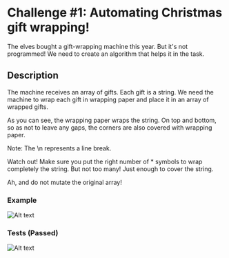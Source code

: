 
# Challenge #1: Automating Christmas gift wrapping!


The elves bought a gift-wrapping machine this year. But it's not programmed! We need to create an algorithm that helps it in the task.




## Description

The machine receives an array of gifts. Each gift is a string. We need the machine to wrap each gift in wrapping paper and place it in an array of wrapped gifts.

As you can see, the wrapping paper wraps the string. On top and bottom, so as not to leave any gaps, the corners are also covered with wrapping paper.

Note: The \n represents a line break.

Watch out! Make sure you put the right number of * symbols to wrap completely the string. But not too many! Just enough to cover the string.

Ah, and do not mutate the original array!

### Example

![Alt text](https://i.imgur.com/OXbha8Y.png)


### Tests (Passed)

![Alt text](https://i.imgur.com/ORGdtYJ.png)
